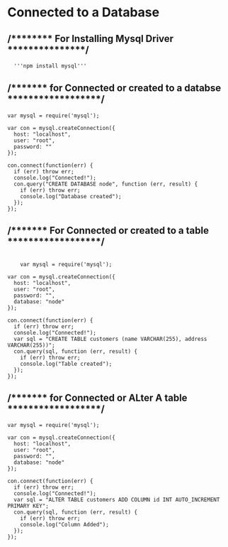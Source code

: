 # Connected to a Database

## /******** For Installing Mysql Driver ***************/

  ``` cmd
    '''npm install mysql'''
  ```



## /******* for Connected or created to a databse     ******************/

``` Node js 
var mysql = require('mysql');

var con = mysql.createConnection({
  host: "localhost",
  user: "root",
  password: ""
});

con.connect(function(err) {
  if (err) throw err;
  console.log("Connected!");
  con.query("CREATE DATABASE node", function (err, result) {
    if (err) throw err;
    console.log("Database created");
  });
});

```
## /******* For Connected or created to a table     ******************/

```NOde js 

    var mysql = require('mysql');

var con = mysql.createConnection({
  host: "localhost",
  user: "root",
  password: "",
  database: "node"
});

con.connect(function(err) {
  if (err) throw err;
  console.log("Connected!");
  var sql = "CREATE TABLE customers (name VARCHAR(255), address VARCHAR(255))";
  con.query(sql, function (err, result) {
    if (err) throw err;
    console.log("Table created");
  });
});
```
## /******* for Connected or ALter A table     ******************/

``` NOdeJs
var mysql = require('mysql');

var con = mysql.createConnection({
  host: "localhost",
  user: "root",
  password: "",
  database: "node"
});

con.connect(function(err) {
  if (err) throw err;
  console.log("Connected!");
  var sql = "ALTER TABLE customers ADD COLUMN id INT AUTO_INCREMENT PRIMARY KEY";
  con.query(sql, function (err, result) {
    if (err) throw err;
    console.log("Column Added");
  });
});
```
